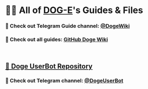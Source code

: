# 🐕‍🦺 All of **[DOG-E](https://github.com/DOG-E)**'s Guides & Files

### **🐾 Check out Telegram Guide channel: [@DogeWiki](https://t.me/DogeWiki)**

### **🦴 Check out all guides: [GitHub Doge Wiki](https://github.com/DOG-E/Source/wiki)**

<br>

## [🐶 Doge UserBot Repository](https://github.com/DOG-E/DogeUserBot)

### **🧡 Check out Telegram channel: [@DogeUserBot](https://t.me/DogeUserBot)**